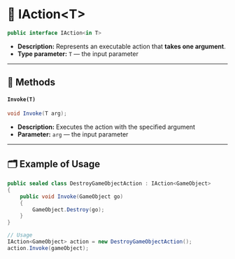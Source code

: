 # 🧩 IAction&lt;T&gt;

```csharp
public interface IAction<in T>
```

- **Description:** Represents an executable action that <b>takes one argument</b>.
- **Type parameter:** `T` — the input parameter

---

## 🏹 Methods

#### `Invoke(T)`

```csharp
void Invoke(T arg);
```

- **Description:** Executes the action with the specified argument
- **Parameter:** `arg` — the input parameter

---

## 🗂 Example of Usage

```csharp
public sealed class DestroyGameObjectAction : IAction<GameObject>
{
    public void Invoke(GameObject go) 
    {
        GameObject.Destroy(go);  
    } 
}
```
```csharp
// Usage
IAction<GameObject> action = new DestroyGameObjectAction();
action.Invoke(gameObject);
```
